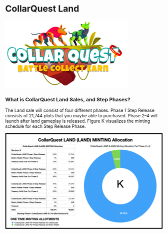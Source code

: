 # CollarQuest Land

![CollarQuest a Metaverse Play2Earn Ecosystem](../../.gitbook/assets/CollarQuest-SM.png)

### **What is CollarQuest Land Sales, and Step Phases?** <a href="#4edc" id="4edc"></a>

The Land sale will consist of four different phases. Phase 1 Step Release consists of 21,744 plots that you maybe able to purchased.  Phase 2–4 will launch after land gameplay is released.  Figure K visualizes the minting schedule for each Step Release Phase.

![Figure K (Subject to Change)](<../../.gitbook/assets/LAND Minting.png>)
